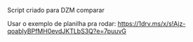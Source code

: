 Script criado para DZM comparar 

Usar o exemplo de planilha pra rodar:
https://1drv.ms/x/s!Ajz-qoabIyBPfMH0evdJKTLbS3Q?e=7puuvG
